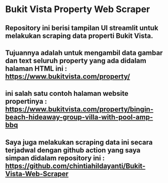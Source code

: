 # Bukit Vista Property Web Scraper

## Repository ini berisi tampilan UI streamlit untuk melakukan scraping data properti Bukit Vista.
## Tujuannya adalah untuk mengambil data gambar dan text seluruh property yang ada didalam halaman HTML ini : https://www.bukitvista.com/property/
## ini salah satu contoh halaman website propertinya : https://www.bukitvista.com/property/bingin-beach-hideaway-group-villa-with-pool-amp-bbq

## Saya juga melakukan scraping data ini secara terjadwal dengan github action yang saya simpan didalam repository ini : https://github.com/chintiahildayanti/Bukit-Vista-Web-Scraper
